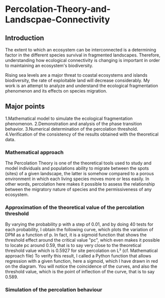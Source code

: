 # Percolation-Theory-and-Landscpae-Connectivity
## Introduction
The extent to which an ecosystem can be interconnected is a determining factor in the different species survival in fragmented landscapes. Therefore, understanding how ecological connectivity is changing is important in order to maintaining an ecosystem's biodiversity.

Rising sea levels are a major threat to coastal ecosystems and islands biodiversity, the rate of exploitable land will decrease considerably. My work is an attempt to analyze and understand the ecological fragmentation phenomenon and its effects on species migration.
## Major points

1.Mathematical model to simulate the ecological fragmentation phenomenon.
2.Demonstration and analysis of the phase transition behavior.
3.Numerical determination of the percolation threshold.
4.Verification of the consistency of the results obtained with the theoretical data.

### Mathematical approach
The Percolation Theory is one of the theoretical tools used to study and model individuals and populations ability to migrate between the spots (sites) of a given landscape, the latter is somehow compared to a porous environment in which each living species moves more or less easily. In other words, percolation here makes it possible to assess the relationship between the migratory nature of species and the permissiveness of any ecosystem.
### Approximation of the theoretical value of the percolation threshold
By varying the probability p with a step of 0.01, and by doing 40 tests for each probability, I obtain the following curve, which plots the variation of DPM as a function of p.
In fact, it is a sigmoid function that shows the threshold effect around the critical value "pc", which even makes it possible to locate pc around 0.59, that is to say very close to the theoretical threshold value which is 0.5927 for site percolation on L² (cf. Mathematical approach file)
To verify this result, I called a Python function that allows regression with a given function, here a sigmoid, which I have drawn in red on the diagram. You will notice the coincidence of the curves, and also the threshold value, which is the point of inflection of the curve, that is to say 0.589.

### Simulation of the percolation behaviour 
